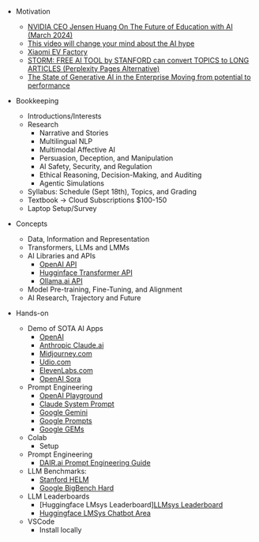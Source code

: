 
* Motivation
    * [NVIDIA CEO Jensen Huang On The Future of Education with AI (March 2024)](https://www.youtube.com/watch?v=6Lcy2N3YcIs)
    * [This video will change your mind about the AI hype](https://www.youtube.com/watch?v=uB9yZenVLzg)
    * [Xiaomi EV Factory](https://www.youtube.com/watch?v=yezR-mH12xs)
    * [STORM: FREE AI TOOL by STANFORD can convert TOPICS to LONG ARTICLES (Perplexity Pages Alternative)](https://www.youtube.com/watch?v=rg4Xcul2Kh0&t=190s)
    * [The State of Generative AI in the Enterprise
Moving from potential to performance](https://www2.deloitte.com/us/en/pages/consulting/articles/state-of-generative-ai-in-enterprise.html)
    
* Bookkeeping
    * Introductions/Interests
    * Research
        * Narrative and Stories
        * Multilingual NLP
        * Multimodal Affective AI
        * Persuasion, Deception, and Manipulation
        * AI Safety, Security, and Regulation
        * Ethical Reasoning, Decision-Making, and Auditing
        * Agentic Simulations
    * Syllabus: Schedule (Sept 18th), Topics, and Grading
    * Textbook -> Cloud Subscriptions $100-150
    * Laptop Setup/Survey

* Concepts
    * Data, Information and Representation
    * Transformers, LLMs and LMMs
    * AI Libraries and APIs
        * [OpenAI API](https://platform.openai.com/docs/api-reference)
        * [Hugginface Transformer API](https://huggingface.co/docs/transformers/main/en/index)
        * [Ollama.ai API](https://github.com/ollama/ollama/blob/main/docs/api.md)
    * Model Pre-training, Fine-Tuning, and Alignment
    * AI Research, Trajectory and Future

* Hands-on
    * Demo of SOTA AI Apps
        * [OpenAI](chat.openai.com)
        * [Anthropic Claude.ai](https://claude.ai/new)
        * [Midjourney.com](https://www.midjourney.com/home)
        * [Udio.com](https://www.udio.com/)
        * [ElevenLabs.com](https://elevenlabs.io/)
        * [OpenAI Sora](https://openai.com/index/sora/)
    * Prompt Engineering
        * [OpenAI Playground](https://platform.openai.com/playground/chat?models=gpt-4o)
        * [Claude System Prompt](https://docs.anthropic.com/en/release-notes/system-prompts#july-12th-2024)
        * [Google Gemini](https://ai.google.dev/gemini-api/prompts)
        * [Google Prompts](https://aistudio.google.com/app/prompts/new_chat)
        * [Google GEMs](https://gemini.google.com/u/0/gems/view)
    * Colab
        * Setup
    * Prompt Engineering
        * [DAIR.ai Prompt Engineering Guide](https://www.promptingguide.ai/)
    * LLM Benchmarks:
        * [Stanford HELM](https://crfm.stanford.edu/helm/)
        * [Google BigBench Hard](https://github.com/suzgunmirac/BIG-Bench-Hard)
    * LLM Leaderboards
        * [Huggingface LMsys Leaderboard][LLMsys Leaderboard](https://huggingface.co/spaces/open-llm-leaderboard/open_llm_leaderboard)
        * [Huggingface LMSys Chatbot Area](https://lmarena.ai/?leaderboard)
    * VSCode
        * Install locally